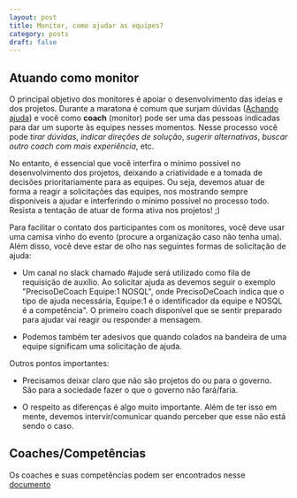 ```yaml
---
layout: post
title: Monitor, como ajudar as equipes?
category: posts
draft: false
---
```


Atuando como monitor
---

O principal objetivo dos monitores é apoiar o desenvolvimento das ideias e dos projetos. Durante a maratona é comum que surjam dúvidas ([Achando ajuda](link)) e você como **coach** (monitor) pode ser uma das pessoas indicadas para dar um suporte às equipes nesses momentos. Nesse processo você pode *tirar dúvidas*, *indicar direções de solução*, *sugerir alternativas*, *buscar outro coach com mais experiência*, etc. 

No entanto, é essencial que você interfira o mínimo possível no desenvolvimento dos projetos, deixando a criatividade e a tomada de decisões prioritariamente para as equipes. Ou seja, devemos atuar de forma a reagir a solicitações das equipes, nos mostrando sempre disponíveis a ajudar e interferindo o mínimo possível no processo todo. Resista a tentação de atuar de forma ativa nos projetos! ;)

Para facilitar o contato dos participantes com os monitores, você deve usar uma camisa vinho do evento (procure a organização caso não tenha uma). Além disso, você deve estar de olho nas seguintes formas de solicitação de ajuda:

* Um canal no slack chamado #ajude será utilizado como fila de requisição de auxílio. Ao solicitar ajuda as devemos seguir o exemplo "PrecisoDeCoach Equipe:1 NOSQL", onde PrecisoDeCoach indica que o tipo de ajuda necessária, Equipe:1 é o identificador da equipe e NOSQL é a competência". O primeiro coach disponível que se sentir preparado para ajudar vai reagir ou responder a mensagem.

* Podemos também ter adesivos que quando colados na bandeira de uma equipe significam uma solicitação de ajuda. 

Outros pontos importantes:

* Precisamos deixar claro que não são projetos do ou para o governo. São para a sociedade fazer o que o governo não fará/faria.

* O respeito as diferenças é algo muito importante. Além de ter isso em mente, devemos intervir/comunicar quando perceber que esse não está sendo o caso.

Coaches/Competências
---

Os coaches e suas competências podem ser encontrados nesse [documento](https://docs.google.com/document/d/14bNu1KNB_MlVDhpWZ0dnvavr8gPQfPKNhdKLh_OzNtk/edit?usp=sharing)
